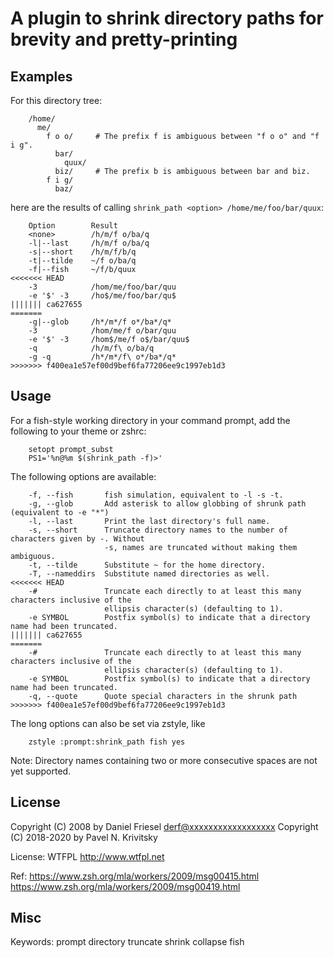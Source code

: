 # A plugin to shrink directory paths for brevity and pretty-printing


## Examples

For this directory tree:
```
    /home/
      me/
        f o o/     # The prefix f is ambiguous between "f o o" and "f i g".
          bar/
            quux/
          biz/     # The prefix b is ambiguous between bar and biz.
        f i g/
          baz/
```
here are the results of calling `shrink_path <option> /home/me/foo/bar/quux`:
```
    Option        Result
    <none>        /h/m/f o/ba/q
    -l|--last     /h/m/f o/ba/q
    -s|--short    /h/m/f/b/q
    -t|--tilde    ~/f o/ba/q
    -f|--fish     ~/f/b/quux
<<<<<<< HEAD
    -3            /hom/me/foo/bar/quu
    -e '$' -3     /ho$/me/foo/bar/qu$
||||||| ca627655
=======
    -g|--glob     /h*/m*/f o*/ba*/q*
    -3            /hom/me/f o/bar/quu
    -e '$' -3     /hom$/me/f o$/bar/quu$
    -q            /h/m/f\ o/ba/q
    -g -q         /h*/m*/f\ o*/ba*/q*
>>>>>>> f400ea1e57ef00d9bef6fa77206ee9c1997eb1d3
```


## Usage

For a fish-style working directory in your command prompt, add the following to
your theme or zshrc:

```
    setopt prompt_subst
    PS1='%n@%m $(shrink_path -f)>'
```

The following options are available:

```
    -f, --fish       fish simulation, equivalent to -l -s -t.
    -g, --glob       Add asterisk to allow globbing of shrunk path (equivalent to -e "*")
    -l, --last       Print the last directory's full name.
    -s, --short      Truncate directory names to the number of characters given by -. Without
                     -s, names are truncated without making them ambiguous.
    -t, --tilde      Substitute ~ for the home directory.
    -T, --nameddirs  Substitute named directories as well.
<<<<<<< HEAD
    -#               Truncate each directly to at least this many characters inclusive of the
                     ellipsis character(s) (defaulting to 1).
    -e SYMBOL        Postfix symbol(s) to indicate that a directory name had been truncated.
||||||| ca627655
=======
    -#               Truncate each directly to at least this many characters inclusive of the
                     ellipsis character(s) (defaulting to 1).
    -e SYMBOL        Postfix symbol(s) to indicate that a directory name had been truncated.
    -q, --quote      Quote special characters in the shrunk path
>>>>>>> f400ea1e57ef00d9bef6fa77206ee9c1997eb1d3
```

The long options can also be set via zstyle, like
```
    zstyle :prompt:shrink_path fish yes
```

Note: Directory names containing two or more consecutive spaces are not yet
supported.


## License

Copyright (C) 2008 by Daniel Friesel <derf@xxxxxxxxxxxxxxxxxx>
Copyright (C) 2018-2020 by Pavel N. Krivitsky

License: WTFPL <http://www.wtfpl.net>

Ref: https://www.zsh.org/mla/workers/2009/msg00415.html
     https://www.zsh.org/mla/workers/2009/msg00419.html


## Misc

Keywords: prompt directory truncate shrink collapse fish
